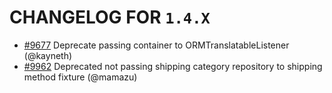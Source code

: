 # CHANGELOG FOR `1.4.X`

- [#9677](https://github.com/Sylius/Sylius/pull/9790) Deprecate passing container to ORMTranslatableListener  (@kayneth)
- [#9962](https://github.com/Sylius/Sylius/pull/9962) Deprecated not passing shipping category repository to shipping method fixture  (@mamazu)